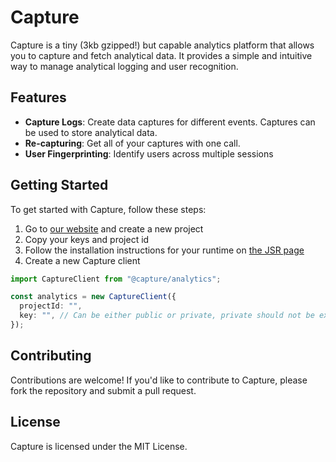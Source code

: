 # Capture

Capture is a tiny (3kb gzipped!) but capable analytics platform that allows you
to capture and fetch analytical data. It provides a simple and intuitive way to
manage analytical logging and user recognition.

## Features

- **Capture Logs**: Create data captures for different events. Captures can be
  used to store analytical data.
- **Re-capturing**: Get all of your captures with one call.
- **User Fingerprinting**: Identify users across multiple sessions

## Getting Started

To get started with Capture, follow these steps:

1. Go to [our website](https://capture-analytics.vercel.app/) and create a new
   project
2. Copy your keys and project id
3. Follow the installation instructions for your runtime on
   [the JSR page](https://jsr.io/@capture/analytics)
4. Create a new Capture client

```ts
import CaptureClient from "@capture/analytics";

const analytics = new CaptureClient({
  projectId: "",
  key: "", // Can be either public or private, private should not be exposed to the frontend
});
```

## Contributing

Contributions are welcome! If you'd like to contribute to Capture, please fork
the repository and submit a pull request.

## License

Capture is licensed under the MIT License.
